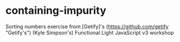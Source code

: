 # containing-impurity
Sorting numbers exercise from [Getify]'s (https://github.com/getify "Getify's") (Kyle Simpson's) Functional Light JavaScript v3 workshop
